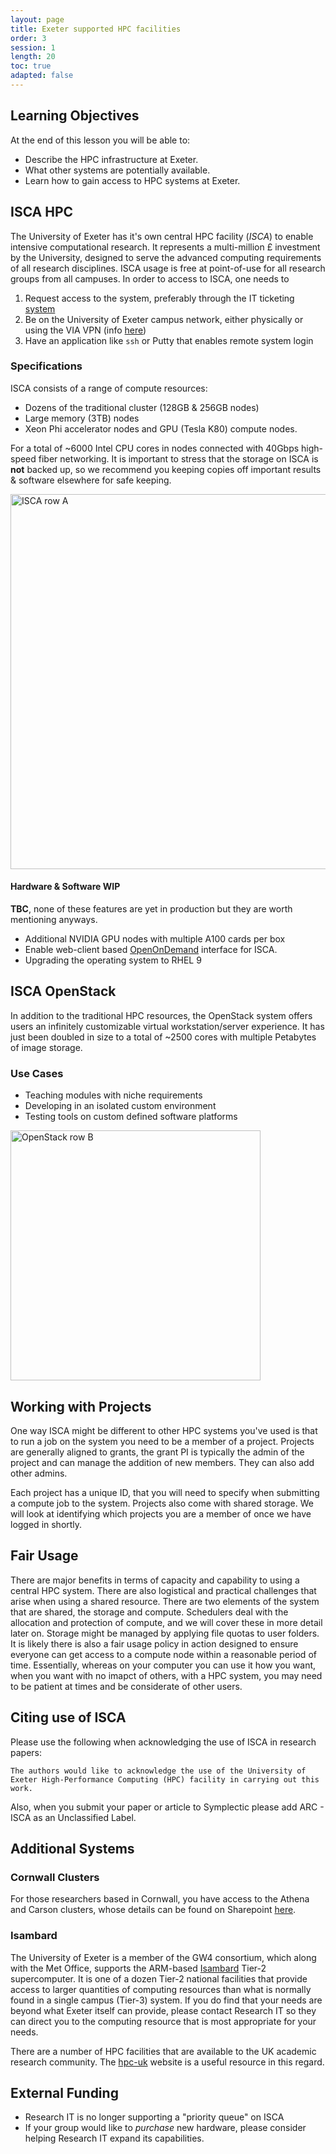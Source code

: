 ```yaml
---
layout: page
title: Exeter supported HPC facilities
order: 3
session: 1
length: 20
toc: true
adapted: false
---
```


## Learning Objectives

At the end of this lesson you will be able to:

- Describe the HPC infrastructure at Exeter.
- What other systems are potentially available.
- Learn how to gain access to HPC systems at Exeter.

## ISCA HPC
The University of Exeter has it's own central HPC facility (_ISCA_) to enable intensive computational research. It represents a multi-million £ investment by the University, designed to serve the advanced computing requirements of all research disciplines. ISCA usage is free at point-of-use for all research groups from all campuses. In order to access to ISCA, one needs to

1. Request access to the system, preferably through the IT ticketing [system](https://uoeitservicedesk-apps.easyvista.com/s/selfservice#!?page=58a2df66258c1)
2. Be on the University of Exeter campus network, either physically or using the VIA VPN (info [here](https://www.exeter.ac.uk/departments/it/howdoi/vpn/))
3. Have an application like `ssh` or Putty that enables remote system login

### Specifications

ISCA consists of a range of compute resources: 
- Dozens of the traditional cluster (128GB & 256GB nodes) 
- Large memory (3TB) nodes
- Xeon Phi accelerator nodes and GPU (Tesla K80) compute nodes.

For a total of ~6000 Intel CPU cores in nodes connected with 40Gbps high-speed fiber networking. It is important to stress that the storage on ISCA is **not** backed up, so we recommend you keeping copies off important results & software elsewhere for safe keeping.

<img src="../fig/IMG20221207130751.jpg" alt="ISCA row A" width="600"/>

#### Hardware & Software WIP
**TBC**, none of these features are yet in production but they are worth mentioning anyways.

- Additional NVIDIA GPU nodes with multiple A100 cards per box
- Enable web-client based [OpenOnDemand](https://openondemand.org/) interface for ISCA.
- Upgrading the operating system to RHEL 9

## ISCA OpenStack
In addition to the traditional HPC resources, the OpenStack system offers users an infinitely customizable virtual workstation/server experience. It has just been doubled in size to a total of ~2500 cores with multiple Petabytes of image storage.

### Use Cases
- Teaching modules with niche requirements
- Developing in an isolated custom environment
- Testing tools on custom defined software platforms

<img src="../fig/IMG20221207130813.jpg" alt="OpenStack row B" width="400"/>

## Working with Projects

One way ISCA might be different to other HPC systems you've used is that to run a job on the system you need to be a member of a project. Projects are generally aligned to grants, the grant PI is typically the admin of the project and can manage the addition of new members. They can also add other admins. 

Each project has a unique ID, that you will need to specify when submitting a compute job to the system. Projects also come with shared storage. We will look at identifying which projects you are a member of once we have logged in shortly.

## Fair Usage

There are major benefits in terms of capacity and capability to using a central HPC system. There are also logistical and practical challenges that arise when using a shared resource. There are two elements of the system that are shared, the storage and compute. Schedulers deal with the allocation and protection of compute, and we will cover these in more detail later on. Storage might be managed by applying file quotas to user folders. It is likely there is also a fair usage policy in action designed to ensure everyone can get access to a compute node within a reasonable period of time. Essentially, whereas on your computer you can use it how you want, when you want with no imapct of others, with a HPC system, you may need to be patient at times and be considerate of other users. 

## Citing use of ISCA

Please use the following when acknowledging the use of ISCA in research papers:

```
The authors would like to acknowledge the use of the University of Exeter High-Performance Computing (HPC) facility in carrying out this work.
```
Also, when you submit your paper or article to Symplectic please add ARC - ISCA as an Unclassified Label.

## Additional Systems

### Cornwall Clusters
For those researchers based in Cornwall, you have access to the Athena and Carson clusters, whose details can be found on Sharepoint [here](https://universityofexeteruk.sharepoint.com/sites/CornwallARC).

### Isambard
The University of Exeter is a member of the GW4 consortium, which along with the Met Office, supports the ARM-based [Isambard](https://gw4-isambard.github.io/docs/) Tier-2 supercomputer. It is one of a dozen Tier-2 national facilities that provide access to larger quantities of computing resources than what is normally found in a single campus (Tier-3) system. If you do find that your needs are beyond what Exeter itself can provide, please contact Research IT so they can direct you to the computing resource that is most appropriate for your needs. 

There are a number of HPC facilities that are available to the UK academic research community. The [hpc-uk](https://www.hpc-uk.ac.uk/about/accessibility.html) website is a useful resource in this regard.

## External Funding
- Research IT is no longer supporting a "priority queue" on ISCA
- If your group would like to *purchase* new hardware, please consider helping Research IT expand its capabilities.
